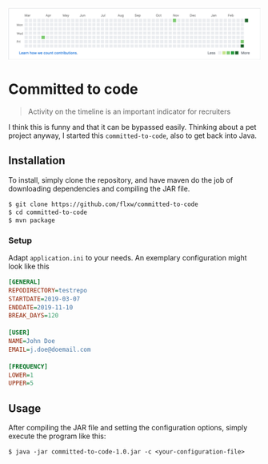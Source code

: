 ![](docs/effect.gif)

# Committed to code

> Activity on the timeline is an important indicator for recruiters

I think this is funny and that it can be bypassed easily.
Thinking about a pet project anyway, I started this ``committed-to-code``,
also to get back into Java. 

## Installation
To install, simply clone the repository,
and have maven do the job of downloading dependencies
and compiling the JAR file.
```shell script
$ git clone https://github.com/flxw/committed-to-code
$ cd committed-to-code
$ mvn package
```

### Setup
Adapt `application.ini` to your needs.
An exemplary configuration might look like this
```ini
[GENERAL]
REPODIRECTORY=testrepo
STARTDATE=2019-03-07
ENDDATE=2019-11-10
BREAK_DAYS=120

[USER]
NAME=John Doe
EMAIL=j.doe@doemail.com

[FREQUENCY]
LOWER=1
UPPER=5
```

## Usage
After compiling the JAR file and setting the configuration options,
simply execute the program like this:
```shell script
$ java -jar committed-to-code-1.0.jar -c <your-configuration-file>
```